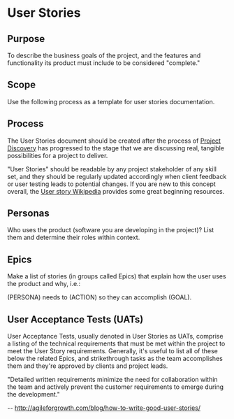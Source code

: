 # User Stories


## Purpose 
To describe the business goals of the project, and the features and functionality its product must include to be considered "complete."

## Scope
Use the following process as a template for user stories documentation.

## Process
The User Stories document should be created after the process of [Project Discovery](product/DISCOVERY.md) has progressed to the stage that we are discussing real, tangible possibilities for a project to deliver. 

"User Stories" should be readable by any project stakeholder of any skill set, and they should be regularly updated accordingly when client feedback or user testing leads to potential changes. If you are new to this concept overall, the [User story Wikipedia](https://en.wikipedia.org/wiki/User_story) provides some great beginning resources.

## Personas
Who uses the product (software you are developing in the project)? List them and determine their roles within context.

## Epics
Make a list of stories (in groups called Epics) that explain how the user uses the product and why, i.e.:

(PERSONA) needs to (ACTION) so they can accomplish (GOAL).

## User Acceptance Tests (UATs)
User Acceptance Tests, usually denoted in User Stories as UATs, comprise a listing of the technical requirements that must be met within the project to meet the User Story requirements. Generally, it's useful to list all of these below the related Epics, and strikethrough tasks as the team accomplishes them and they're approved by clients and project leads.


"Detailed written requirements minimize the need for collaboration within the team and actively prevent the customer requirements to emerge during the development."

-- http://agileforgrowth.com/blog/how-to-write-good-user-stories/